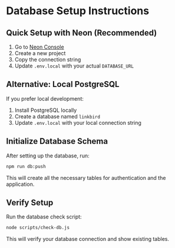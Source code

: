 # Database Setup Instructions

## Quick Setup with Neon (Recommended)

1. Go to [Neon Console](https://console.neon.tech/)
2. Create a new project
3. Copy the connection string
4. Update `.env.local` with your actual `DATABASE_URL`

## Alternative: Local PostgreSQL

If you prefer local development:

1. Install PostgreSQL locally
2. Create a database named `linkbird`
3. Update `.env.local` with your local connection string

## Initialize Database Schema

After setting up the database, run:

```bash
npm run db:push
```

This will create all the necessary tables for authentication and the application.

## Verify Setup

Run the database check script:

```bash
node scripts/check-db.js
```

This will verify your database connection and show existing tables.